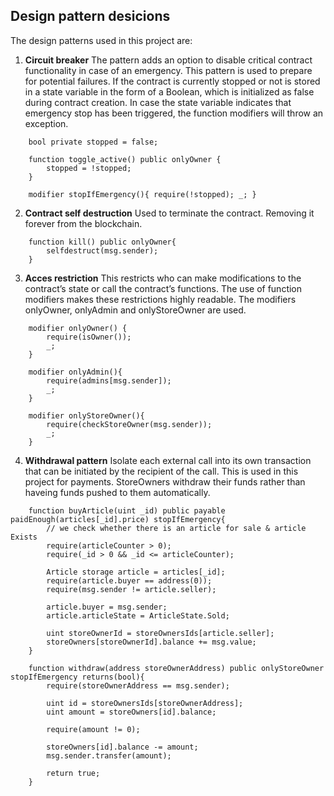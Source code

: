 ## Design pattern desicions
The design patterns used in this project are:
1. **Circuit breaker**
The pattern adds an option to disable critical contract functionality in case of an emergency. This pattern is used to prepare for potential failures. If the contract is currently stopped or not is stored in a state variable in the form of a Boolean, which is initialized as false during contract creation. In case the state variable indicates that emergency stop has been triggered, the function modifiers will throw an exception.
```Solidity
    bool private stopped = false;

    function toggle_active() public onlyOwner {
        stopped = !stopped;
    }

    modifier stopIfEmergency(){ require(!stopped); _; }
```

2. **Contract self destruction**
Used to terminate the contract. Removing it forever from the blockchain.
```Solidity
    function kill() public onlyOwner{
        selfdestruct(msg.sender);
    }
```

3. **Acces restriction**
This restricts who can make modifications to the contract’s state or call the contract’s functions. The use of function modifiers makes these restrictions highly readable. The modifiers onlyOwner, onlyAdmin and onlyStoreOwner are used. 
```Solidity
    modifier onlyOwner() {
        require(isOwner());
        _;
    }

    modifier onlyAdmin(){
        require(admins[msg.sender]);
        _;
    }
    
    modifier onlyStoreOwner(){
        require(checkStoreOwner(msg.sender));
        _;
    }
```

4. **Withdrawal pattern**
Isolate each external call into its own transaction that can be initiated by the recipient of the call. This is used in this project for payments. StoreOwners withdraw their funds rather than haveing funds pushed to them automatically.
```Solidity
    function buyArticle(uint _id) public payable paidEnough(articles[_id].price) stopIfEmergency{
        // we check whether there is an article for sale & article Exists
        require(articleCounter > 0);
        require(_id > 0 && _id <= articleCounter);

        Article storage article = articles[_id];
        require(article.buyer == address(0));
        require(msg.sender != article.seller);

        article.buyer = msg.sender;
        article.articleState = ArticleState.Sold;

        uint storeOwnerId = storeOwnersIds[article.seller];
        storeOwners[storeOwnerId].balance += msg.value;
    }

    function withdraw(address storeOwnerAddress) public onlyStoreOwner stopIfEmergency returns(bool){
        require(storeOwnerAddress == msg.sender);

        uint id = storeOwnersIds[storeOwnerAddress];
        uint amount = storeOwners[id].balance;

        require(amount != 0);

        storeOwners[id].balance -= amount;
        msg.sender.transfer(amount);

        return true;
    }
```

